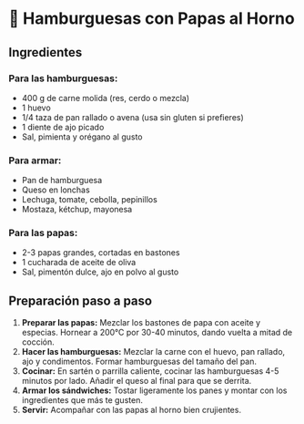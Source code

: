 # 🍟 Hamburguesas con Papas al Horno

## Ingredientes

### Para las hamburguesas:
- 400 g de carne molida (res, cerdo o mezcla)
- 1 huevo
- 1/4 taza de pan rallado o avena (usa sin gluten si prefieres)
- 1 diente de ajo picado
- Sal, pimienta y orégano al gusto

### Para armar:
- Pan de hamburguesa
- Queso en lonchas
- Lechuga, tomate, cebolla, pepinillos
- Mostaza, kétchup, mayonesa

### Para las papas:
- 2-3 papas grandes, cortadas en bastones
- 1 cucharada de aceite de oliva
- Sal, pimentón dulce, ajo en polvo al gusto

## Preparación paso a paso

1. **Preparar las papas:** Mezclar los bastones de papa con aceite y especias. Hornear a 200°C por 30-40 minutos, dando vuelta a mitad de cocción.
2. **Hacer las hamburguesas:** Mezclar la carne con el huevo, pan rallado, ajo y condimentos. Formar hamburguesas del tamaño del pan.
3. **Cocinar:** En sartén o parrilla caliente, cocinar las hamburguesas 4-5 minutos por lado. Añadir el queso al final para que se derrita.
4. **Armar los sándwiches:** Tostar ligeramente los panes y montar con los ingredientes que más te gusten.
5. **Servir:** Acompañar con las papas al horno bien crujientes.
